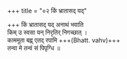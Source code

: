 +++
title = "०२ किं भ्रातासद् यद्"

+++
किं भ्रातासद् यद् अनाथं भवाति  
किम् उ स्वसा यन् निरृतिर् निगच्छात् ।  
काममूता बह्व् एतद् रपामि +++(Bhatt. vahv)+++  
तन्वा मे तन्वं सं पिपृग्धि ॥